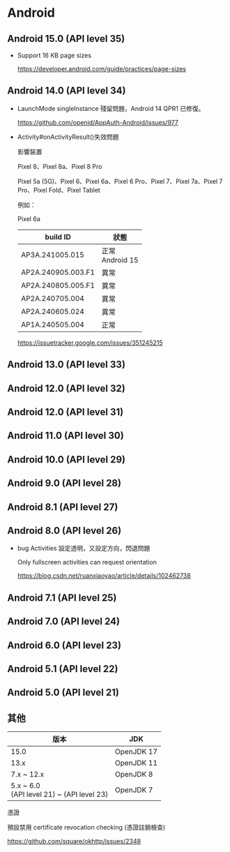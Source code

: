 # Android



## Android 15.0 (API level 35)

- Support 16 KB page sizes

  https://developer.android.com/guide/practices/page-sizes



## Android 14.0 (API level 34)

- LaunchMode singleInstance 殘留問題，Android 14 QPR1 已修復。

  https://github.com/openid/AppAuth-Android/issues/977
  
- Activity#onActivityResult()失效問題

  影響裝置

  Pixel 8、Pixel 8a、Pixel 8 Pro

  Pixel 5a (5G)、Pixel 6、Pixel 6a、Pixel 6 Pro、Pixel 7、Pixel 7a、Pixel 7 Pro、Pixel Fold、Pixel Tablet
  
  例如：
  
  Pixel 6a
  
  | build ID           | 狀態               |
  | ------------------ | ------------------ |
  | AP3A.241005.015    | 正常<br>Android 15 |
  | AP2A.240905.003.F1 | 異常               |
  | AP2A.240805.005.F1 | 異常               |
  | AP2A.240705.004    | 異常               |
  | AP2A.240605.024    | 異常               |
  | AP1A.240505.004    | 正常               |
  
  https://issuetracker.google.com/issues/351245215



## Android 13.0 (API level 33)



## Android 12.0 (API level 32)



## Android 12.0 (API level 31)



## Android 11.0 (API level 30)



## Android 10.0 (API level 29)



## Android 9.0 (API level 28)



## Android 8.1 (API level 27)



## Android 8.0 (API level 26)

- bug Activities 設定透明，又設定方向，閃退問題

  Only fullscreen activities can request orientation

  https://blog.csdn.net/ruanxiaoyao/article/details/102462738



## Android 7.1 (API level 25)



## Android 7.0 (API level 24)



## Android 6.0 (API level 23)



## Android 5.1 (API level 22)



## Android 5.0 (API level 21)



## 其他

| 版本                                          | JDK        |
| --------------------------------------------- | ---------- |
| 15.0                                          | OpenJDK 17 |
| 13.x                                          | OpenJDK 11 |
| 7.x ~ 12.x                                    | OpenJDK 8  |
| 5.x ~ 6.0 <br>(API level 21) ~ (API level 23) | OpenJDK 7  |



憑證

預設禁用  certificate revocation checking (憑證註銷檢查)

https://github.com/square/okhttp/issues/2348